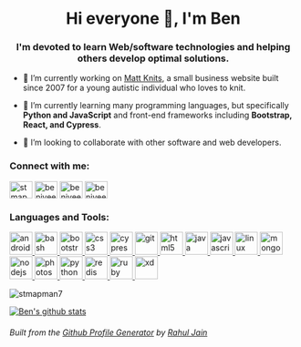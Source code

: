 <h1 align="center">Hi everyone 👋, I'm Ben</h1>
<h3 align="center">I'm devoted to learn Web/software technologies and helping others develop optimal solutions.</h3>

- 🔭 I’m currently working on [Matt Knits](https://www.mattknits.com/), a small business website built since 2007 for a young autistic individual who loves to knit. 

- 🌱 I’m currently learning many programming languages, but specifically **Python and JavaScript** and front-end frameworks including **Bootstrap, React, and Cypress**.

- 👯 I’m looking to collaborate with other software and web developers.

<p align="left">
<h3 align="left">Connect with me:</h3>
<a href="https://dev.to/stmapman7" target="blank"><img align="center" src="https://cdn.jsdelivr.net/npm/simple-icons@3.0.1/icons/dev-dot-to.svg" alt="stmapman7" height="30" width="40" /></a>
<a href="https://twitter.com/benjyee" target="blank"><img align="center" src="https://cdn.jsdelivr.net/npm/simple-icons@3.0.1/icons/twitter.svg" alt="benjyee" height="30" width="40" /></a>
<a href="https://linkedin.com/in/benjyee" target="blank"><img align="center" src="https://cdn.jsdelivr.net/npm/simple-icons@3.0.1/icons/linkedin.svg" alt="benjyee" height="30" width="40" /></a>
<a href="https://fb.com/benjyee" target="blank"><img align="center" src="https://cdn.jsdelivr.net/npm/simple-icons@3.0.1/icons/facebook.svg" alt="benjyee" height="30" width="40" /></a>
</p>

<h3 align="left">Languages and Tools:</h3>
<p align="left"> <a href="https://developer.android.com" target="_blank"> <img src="https://devicons.github.io/devicon/devicon.git/icons/android/android-original-wordmark.svg" alt="android" width="40" height="40"/> </a> <a href="https://www.gnu.org/software/bash/" target="_blank"> <img src="https://www.vectorlogo.zone/logos/gnu_bash/gnu_bash-icon.svg" alt="bash" width="40" height="40"/> </a> <a href="https://getbootstrap.com" target="_blank"> <img src="https://devicons.github.io/devicon/devicon.git/icons/bootstrap/bootstrap-plain.svg" alt="bootstrap" width="40" height="40"/> </a> <a href="https://www.w3schools.com/css/" target="_blank"> <img src="https://devicons.github.io/devicon/devicon.git/icons/css3/css3-original-wordmark.svg" alt="css3" width="40" height="40"/> </a> <a href="https://www.cypress.io" target="_blank"> <img src="https://raw.githubusercontent.com/simple-icons/simple-icons/6e46ec1fc23b60c8fd0d2f2ff46db82e16dbd75f/icons/cypress.svg" alt="cypress" width="40" height="40"/> </a> <a href="https://git-scm.com/" target="_blank"> <img src="https://www.vectorlogo.zone/logos/git-scm/git-scm-icon.svg" alt="git" width="40" height="40"/> </a> <a href="https://www.w3.org/html/" target="_blank"> <img src="https://devicons.github.io/devicon/devicon.git/icons/html5/html5-original-wordmark.svg" alt="html5" width="40" height="40"/> </a> <a href="https://www.java.com" target="_blank"> <img src="https://devicons.github.io/devicon/devicon.git/icons/java/java-original-wordmark.svg" alt="java" width="40" height="40"/> </a> <a href="https://developer.mozilla.org/en-US/docs/Web/JavaScript" target="_blank"> <img src="https://devicons.github.io/devicon/devicon.git/icons/javascript/javascript-original.svg" alt="javascript" width="40" height="40"/> </a> <a href="https://www.linux.org/" target="_blank"> <img src="https://devicons.github.io/devicon/devicon.git/icons/linux/linux-original.svg" alt="linux" width="40" height="40"/> </a> <a href="https://www.mongodb.com/" target="_blank"> <img src="https://devicons.github.io/devicon/devicon.git/icons/mongodb/mongodb-original-wordmark.svg" alt="mongodb" width="40" height="40"/> </a> <a href="https://nodejs.org" target="_blank"> <img src="https://devicons.github.io/devicon/devicon.git/icons/nodejs/nodejs-original-wordmark.svg" alt="nodejs" width="40" height="40"/> </a> <a href="https://www.photoshop.com/en" target="_blank"> <img src="https://devicons.github.io/devicon/devicon.git/icons/photoshop/photoshop-plain.svg" alt="photoshop" width="40" height="40"/> </a> <a href="https://www.python.org" target="_blank"> <img src="https://devicons.github.io/devicon/devicon.git/icons/python/python-original.svg" alt="python" width="40" height="40"/> </a> <a href="https://redis.io" target="_blank"> <img src="https://devicons.github.io/devicon/devicon.git/icons/redis/redis-original-wordmark.svg" alt="redis" width="40" height="40"/> </a> <a href="https://www.ruby-lang.org/en/" target="_blank"> <img src="https://devicons.github.io/devicon/devicon.git/icons/ruby/ruby-original-wordmark.svg" alt="ruby" width="40" height="40"/> </a> <a href="https://www.adobe.com/products/xd.html" target="_blank"> <img src="https://cdn.worldvectorlogo.com/logos/adobe-xd.svg" alt="xd" width="40" height="40"/> </a> </p>

<p><img align="center" src="https://github-readme-stats.vercel.app/api/top-langs/?username=stmapman7&layout=compact" alt="stmapman7" /></p>

[![Ben's github stats](https://github-readme-stats.vercel.app/api?username=stmapman7)](https://github.com/stmapman7/github-readme-stats)

<h6 align="left">Built from the <a href="https://rahuldkjain.github.io/gh-profile-readme-generator/" target="_blank">Github Profile Generator</a> by <a href="https://github.com/rahuldkjain" target="_blank">Rahul Jain</a></h6>

